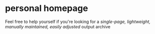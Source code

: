 # personal homepage

Feel free to help yourself if you're looking for a *single-page, lightweight, manually maintained, easily adjusted* output archive 

